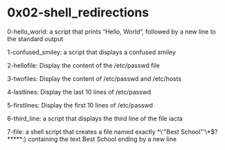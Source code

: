 # 0x02-shell_redirections 
0-hello_world:  a script that prints “Hello, World”, followed by a new line to the standard output

1-confused_smiley: a script that displays a confused smiley

2-hellofile: Display the content of the /etc/passwd file 

3-twofiles: Display the content of /etc/passwd and /etc/hosts

4-lastlines: Display the last 10 lines of /etc/passwd

5-firstlines: Display the first 10 lines of /etc/passwd

6-third_line:  a script that displays the third line of the file iacta

7-file: a shell script that creates a file named exactly \*\\'"Best School"\'\\*$\?\*\*\*\*\*:) containing the text Best School ending by a new line
